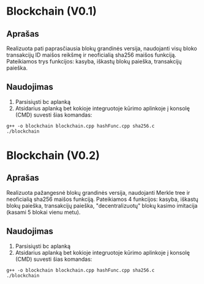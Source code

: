 # Blockchain (V0.1)
## Aprašas
Realizuota pati paprasčiausia blokų grandinės versija, naudojanti visų bloko transakcijų ID maišos reikšmę ir neoficialią sha256 maišos funkciją. Pateikiamos trys funkcijos: kasyba, iškastų blokų paieška, transakcijų paieška.

## Naudojimas
1. Parsisiųsti bc aplanką
2. Atsidarius aplanką bet kokioje integruotoje kūrimo aplinkoje į konsolę (CMD) suvesti šias komandas:
```
g++ -o blockchain blockchain.cpp hashFunc.cpp sha256.c
./blockchain
```
# Blockchain (V0.2)
## Aprašas
Realizuota pažangesnė blokų grandinės versija, naudojanti Merkle tree ir neoficialią sha256 maišos funkciją. Pateikiamos 4 funkcijos: kasyba, iškastų blokų paieška, transakcijų paieška, "decentralizuotų" blokų kasimo imitacija (kasami 5 blokai vienu metu).

## Naudojimas
1. Parsisiųsti bc aplanką
2. Atsidarius aplanką bet kokioje integruotoje kūrimo aplinkoje į konsolę (CMD) suvesti šias komandas:
```
g++ -o blockchain blockchain.cpp hashFunc.cpp sha256.c
./blockchain
```



